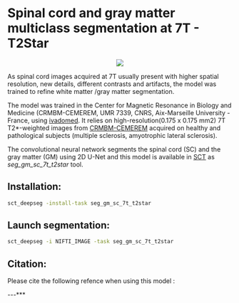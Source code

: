 # Spinal cord and gray matter multiclass segmentation at 7T - T2Star 

<p align="center">
<img src="https://user-images.githubusercontent.com/77469192/135249501-83a5079c-057d-402d-9ddf-2d34c29ca453.gif" />
</p>

As spinal cord images acquired at 7T usually present with higher spatial resolution, new details, different contrasts and artifacts, the model was trained to refine white matter /gray matter segmentation.


The model was trained in the Center for Magnetic Resonance in Biology and Medicine (CRMBM-CEMEREM, UMR 7339, CNRS, Aix-Marseille University - France, using [ivadomed](http://ivadomed.org/). It relies on high-resolution(0.175 x 0.175 mm2) 7T T2*-weighted images from [CRMBM-CEMEREM](https://crmbm.univ-amu.fr/topic/spinal-cord-imaging/) acquired on healthy and pathological subjects (multiple sclerosis, amyotrophic lateral sclerosis). 

The convolutional neural network segments the spinal cord (SC) and the gray matter (GM) using 2D U-Net and this model is available in [SCT](https://spinalcordtoolbox.com/en/stable/) as *seg_gm_sc_7t_t2star* tool.


## Installation:
```bash
sct_deepseg -install-task seg_gm_sc_7t_t2star
```

## Launch segmentation:
```bash
sct_deepseg -i NIFTI_IMAGE -task seg_gm_sc_7t_t2star
```





## Citation:

Please cite the following refence when using this model :

---***
